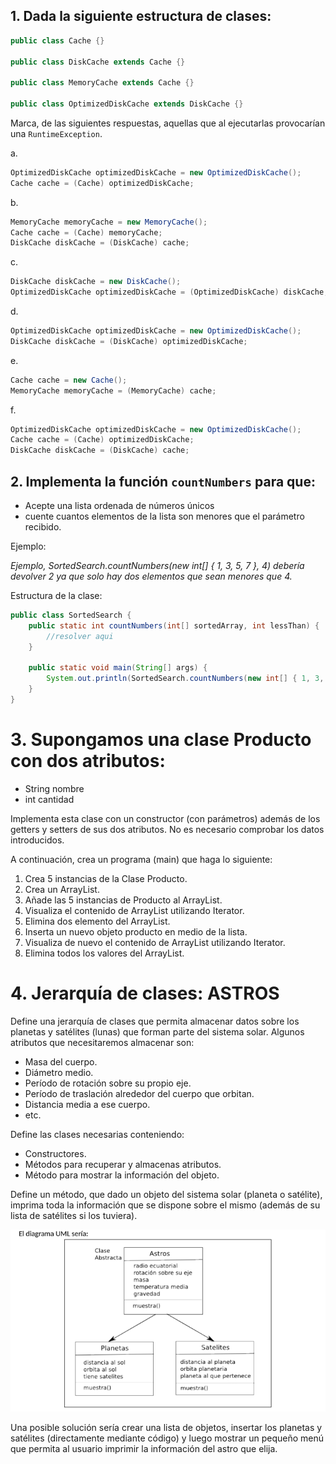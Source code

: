 
## 1. Dada la siguiente estructura de clases:

``` java
public class Cache {}

public class DiskCache extends Cache {}

public class MemoryCache extends Cache {}

public class OptimizedDiskCache extends DiskCache {}
```


Marca, de las siguientes respuestas, aquellas que al ejecutarlas provocarían una `RuntimeException`.


a. 
``` java
OptimizedDiskCache optimizedDiskCache = new OptimizedDiskCache();
Cache cache = (Cache) optimizedDiskCache;
```

b. 
``` java
MemoryCache memoryCache = new MemoryCache();
Cache cache = (Cache) memoryCache;
DiskCache diskCache = (DiskCache) cache;
```

c.
``` java
DiskCache diskCache = new DiskCache();
OptimizedDiskCache optimizedDiskCache = (OptimizedDiskCache) diskCache;
```

d.
``` java
OptimizedDiskCache optimizedDiskCache = new OptimizedDiskCache();
DiskCache diskCache = (DiskCache) optimizedDiskCache;
```

e.
``` java
Cache cache = new Cache();
MemoryCache memoryCache = (MemoryCache) cache;
```

f.
``` java
OptimizedDiskCache optimizedDiskCache = new OptimizedDiskCache();
Cache cache = (Cache) optimizedDiskCache;
DiskCache diskCache = (DiskCache) cache;
```



## 2. Implementa la función `countNumbers` para que:
- Acepte una lista ordenada de números únicos 
- cuente cuantos elementos de la lista son menores que el parámetro recibido.


Ejemplo: 

*Ejemplo, SortedSearch.countNumbers(new int[] { 1, 3, 5, 7 }, 4) debería devolver 2 ya que solo hay dos elementos que sean menores que 4.*

Estructura de la clase:

``` java
public class SortedSearch {
    public static int countNumbers(int[] sortedArray, int lessThan) {
        //resolver aqui
    }
    
    public static void main(String[] args) {
        System.out.println(SortedSearch.countNumbers(new int[] { 1, 3, 5, 7 }, 4));
    }
}

```



# 3. Supongamos una clase Producto con dos atributos:
- String nombre
- int cantidad

Implementa esta clase con un constructor (con parámetros) además de los getters y setters de sus dos atributos. No es necesario comprobar los datos introducidos.

A continuación, crea un programa (main) que haga lo siguiente:
1. Crea 5 instancias de la Clase Producto.
2. Crea un ArrayList.
3. Añade las 5 instancias de Producto al ArrayList.
4. Visualiza el contenido de ArrayList utilizando Iterator.
5. Elimina dos elemento del ArrayList.
6. Inserta un nuevo objeto producto en medio de la lista.
7. Visualiza de nuevo el contenido de ArrayList utilizando Iterator.
8. Elimina todos los valores del ArrayList.




# 4. Jerarquía de clases: ASTROS
Define una jerarquía de clases que permita almacenar datos sobre los planetas y satélites (lunas) que forman parte del sistema solar.
Algunos atributos que necesitaremos almacenar son:
-  Masa del cuerpo.
-  Diámetro medio.
-  Período de rotación sobre su propio eje.
-  Período de traslación alrededor del cuerpo que orbitan.
-  Distancia media a ese cuerpo.
-  etc.

Define las clases necesarias conteniendo:
-  Constructores.
-  Métodos para recuperar y almacenas atributos.
-  Método para mostrar la información del objeto.

Define un método, que dado un objeto del sistema solar (planeta o satélite), imprima toda la información que se dispone sobre el mismo (además de su lista de satélites si los tuviera).

![uml](./programacion04-uml.png)

Una posible solución sería crear una lista de objetos, insertar los planetas y satélites (directamente mediante código) y luego mostrar un pequeño menú que permita al
usuario imprimir la información del astro que elija.




